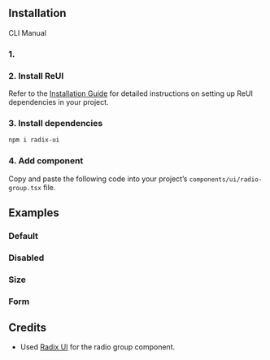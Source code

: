 ## Installation

CLI
Manual

### 1.

### 2. Install ReUI

Refer to the [Installation Guide](/docs/installation) for detailed instructions on setting up ReUI dependencies in your project.

### 3. Install dependencies

```bash
npm i radix-ui
```

### 4. Add component

Copy and paste the following code into your project’s `components/ui/radio-group.tsx` file.

## Examples

### Default

### Disabled

### Size

### Form

## Credits

- Used [Radix UI](https://www.radix-ui.com/primitives/docs/components/radio-group) for the radio group component.
